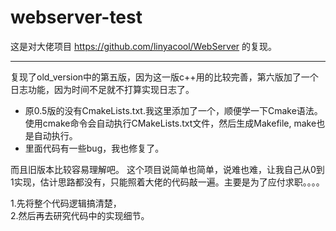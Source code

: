 # webserver-test

这是对大佬项目 https://github.com/linyacool/WebServer 的复现。  

---
复现了old_version中的第五版，因为这一版c++用的比较完善，第六版加了一个日志功能，因为时间不足就不打算实现日志了。  
* 原0.5版的没有CmakeLists.txt.我这里添加了一个，顺便学一下Cmake语法。使用cmake命令会自动执行CMakeLists.txt文件，然后生成Makefile, make也是自动执行。
* 里面代码有一些bug，我也修复了。

而且旧版本比较容易理解吧。
这个项目说简单也简单，说难也难，让我自己从0到1实现，估计思路都没有，只能照着大佬的代码敲一遍。主要是为了应付求职。。。。

1.先将整个代码逻辑搞清楚，  
2.然后再去研究代码中的实现细节。



